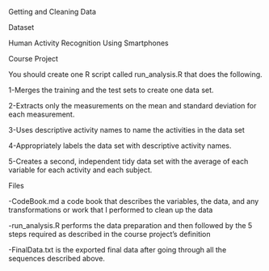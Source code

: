 Getting and Cleaning Data

Dataset

Human Activity Recognition Using Smartphones


Course Project

You should create one R script called run_analysis.R that does the following.

1-Merges the training and the test sets to create one data set.

2-Extracts only the measurements on the mean and standard deviation for each measurement.

3-Uses descriptive activity names to name the activities in the data set

4-Appropriately labels the data set with descriptive activity names.

5-Creates a second, independent tidy data set with the average of each variable for each activity and each subject.


Files

-CodeBook.md a code book that describes the variables, the data, and any transformations or work that I performed to clean up the data

-run_analysis.R performs the data preparation and then followed by the 5 steps required as described in the course project’s definition

-FinalData.txt is the exported final data after going through all the sequences described above.

